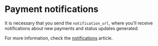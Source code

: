 # Payment notifications

It is necessary that you send the `notification_url`, where you'll receive notifications about new payments and status updates generated.

For more information, check the [notifications](/developers/en/guides/additional-content/notifications/webhooks/webhooks) article.